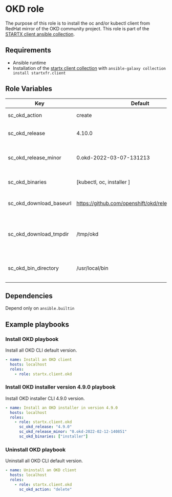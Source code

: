 # OKD role

The purpose of this role is to install the oc and/or kubectl client from RedHat mirror of the OKD community project.
This role is part of the [STARTX client ansible collection](https://galaxy.ansible.com/startxfr/client).

## Requirements

- Ansible runtime
- Installation of the [startx client collection](https://galaxy.ansible.com/startxfr/client) with `ansible-galaxy collection install startxfr.client`

## Role Variables

| Key                     | Default                                              | Description                                              |
| ----------------------- | ---------------------------------------------------- | -------------------------------------------------------- |
| sc_okd_action           | create                                               | The action to perform                                    |
| sc_okd_release          | 4.10.0                                               | Openshift version to install                             |
| sc_okd_release_minor    | 0.okd-2022-03-07-131213                              | Openshift minor version (unsed for install)              |
| sc_okd_binaries         | [kubectl, oc, installer ]                            | The binaries to install/remove                           |
| sc_okd_download_baseurl | <https://github.com/openshift/okd/releases/download> | Base url used to download client binaries                |
| sc_okd_download_tmpdir  | /tmp/okd                                             | Temporary directory used to unarchive downloaded content |
| sc_okd_bin_directory    | /usr/local/bin                                       | Directory used to store binary content                   |

## Dependencies

Depend only on `ansible.builtin`

## Example playbooks

### Install OKD playbook

Install all OKD CLI default version.

```yaml
- name: Install an OKD client
  hosts: localhost
  roles:
    - role: startx.client.okd
```

### Install OKD installer version 4.9.0 playbook

Install OKD installer CLI 4.9.0 version.

```yaml
- name: Install an OKD installer in version 4.9.0
  hosts: localhost
  roles:
    - role: startx.client.okd
      sc_okd_release: "4.9.0"
      sc_okd_release_minor: "0.okd-2022-02-12-140851"
      sc_okd_binaries: ["installer"]
```

### Uninstall OKD playbook

Uninstall all OKD CLI default version.

```yaml
- name: Uninstall an OKD client
  hosts: localhost
  roles:
    - role: startx.client.okd
      sc_okd_action: "delete"
```
